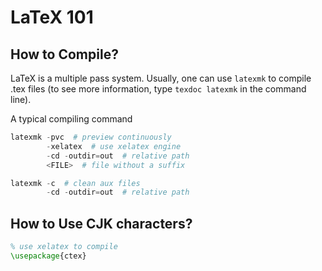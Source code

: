 # LaTeX 101

## How to Compile?

LaTeX is a multiple pass system. Usually, one can use `latexmk` to compile .tex files (to see more information, type `texdoc latexmk` in the command line).

A typical compiling command

```powershell
latexmk -pvc  # preview continuously
        -xelatex  # use xelatex engine
        -cd -outdir=out  # relative path
        <FILE>  # file without a suffix

latexmk -c  # clean aux files
        -cd -outdir=out  # relative path
```

## How to Use CJK characters?

```latex
% use xelatex to compile
\usepackage{ctex}
```
